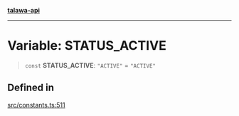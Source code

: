 [**talawa-api**](../../README.md)

***

# Variable: STATUS\_ACTIVE

> `const` **STATUS\_ACTIVE**: `"ACTIVE"` = `"ACTIVE"`

## Defined in

[src/constants.ts:511](https://github.com/Suyash878/talawa-api/blob/095e6964ce2a06c1c30d1acf81b6162203f1db91/src/constants.ts#L511)
